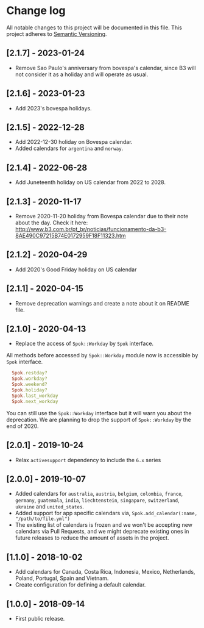 # Change log

All notable changes to this project will be documented in this file.
This project adheres to [Semantic Versioning](http://semver.org/).

## [2.1.7] - 2023-01-24

* Remove Sao Paulo's anniversary from bovespa's calendar, since B3 will not
consider it as a holiday and will operate as usual.

## [2.1.6] - 2023-01-23

* Add 2023's bovespa holidays.

## [2.1.5] - 2022-12-28

* Add 2022-12-30 holiday on Bovespa calendar.
* Added calendars for `argentina` and `norway`.

## [2.1.4] - 2022-06-28

* Add Juneteenth holiday on US calendar from 2022 to 2028.

## [2.1.3] - 2020-11-17

* Remove 2020-11-20 holiday from Bovespa calendar due to their note about
the day.
Check it here: http://www.b3.com.br/pt_br/noticias/funcionamento-da-b3-8AE490C97215B74E0172959F18F11323.htm

## [2.1.2] - 2020-04-29

* Add 2020's Good Friday holiday on US calendar

## [2.1.1] - 2020-04-15

* Remove deprecation warnings and create a note about it on README file.

## [2.1.0] - 2020-04-13

* Replace the access of `Spok::Workday` by `Spok` interface.

All methods before accessed by `Spok::Workday` module now is accessible by `Spok` interface.

```ruby
  Spok.restday?
  Spok.workday?
  Spok.weekend?
  Spok.holiday?
  Spok.last_workday
  Spok.next_workday
```

You can still use the `Spok::Workday` interface but it will warn you about the deprecation. We are planning to drop the support of `Spok::Workday` by the end of 2020.

## [2.0.1] - 2019-10-24

* Relax `activesupport` dependency to include the `6.x` series

## [2.0.0] - 2019-10-07

- Added calendars for `australia`, `austria`, `belgium`, `colombia`, `france`, `germany`,
  `guatemala`, `india`, `liechtenstein`, `singapore`, `switzerland`, `ukraine` and `united_states`.
- Added support for app specific calendars via, `Spok.add_calendar(:name, "/path/to/file.yml")`
- The existing list of calendars is frozen and we won't be accepting new calendars via Pull Requests,
  and we might deprecate existing ones in future releases to reduce the amount of assets in the project.

## [1.1.0] - 2018-10-02
- Add calendars for Canada, Costa Rica, Indonesia, Mexico, Netherlands, Poland, Portugal, Spain and Vietnam.
- Create configuration for defining a default calendar.

## [1.0.0] - 2018-09-14
- First public release.

